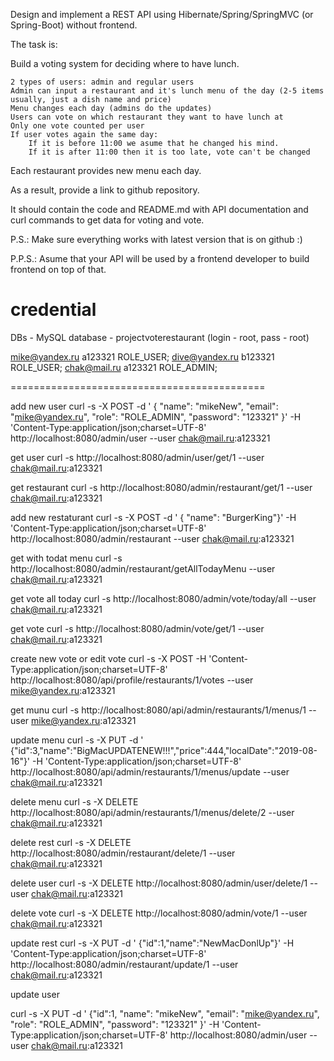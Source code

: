 Design and implement a REST API using Hibernate/Spring/SpringMVC (or Spring-Boot) without frontend.

The task is:

Build a voting system for deciding where to have lunch.

    2 types of users: admin and regular users
    Admin can input a restaurant and it's lunch menu of the day (2-5 items usually, just a dish name and price)
    Menu changes each day (admins do the updates)
    Users can vote on which restaurant they want to have lunch at
    Only one vote counted per user
    If user votes again the same day:
        If it is before 11:00 we asume that he changed his mind.
        If it is after 11:00 then it is too late, vote can't be changed

Each restaurant provides new menu each day.

As a result, provide a link to github repository.

It should contain the code and README.md with API documentation and curl commands to get data for voting and vote.

P.S.: Make sure everything works with latest version that is on github :)

P.P.S.: Asume that your API will be used by a frontend developer to build frontend on top of that.



credential
=
DBs - MySQL
database - projectvoterestaurant
(login - root, pass - root)

mike@yandex.ru	a123321	ROLE_USER;
dive@yandex.ru	b123321	ROLE_USER;
chak@mail.ru	a123321	ROLE_ADMIN;

============================================

add new user
curl -s -X POST -d ' { "name": "mikeNew", "email": "mike@yandex.ru", "role": "ROLE_ADMIN", "password": "123321" }' -H 'Content-Type:application/json;charset=UTF-8' http://localhost:8080/admin/user --user chak@mail.ru:a123321

get user
curl -s http://localhost:8080/admin/user/get/1 --user chak@mail.ru:a123321

get restaurant
curl -s http://localhost:8080/admin/restaurant/get/1 --user chak@mail.ru:a123321

add new restaturant
curl -s -X POST -d ' { "name": "BurgerKing"}' -H 'Content-Type:application/json;charset=UTF-8' http://localhost:8080/admin/restaurant --user chak@mail.ru:a123321

get with todat menu 
curl -s http://localhost:8080/admin/restaurant/getAllTodayMenu --user chak@mail.ru:a123321

get vote all today
curl -s http://localhost:8080/admin/vote/today/all --user chak@mail.ru:a123321

get vote 
curl -s http://localhost:8080/admin/vote/get/1 --user chak@mail.ru:a123321

create new vote or edit vote
 curl -s -X POST -H  'Content-Type:application/json;charset=UTF-8' http://localhost:8080/api/profile/restaurants/1/votes --user mike@yandex.ru:a123321

get munu 
curl -s http://localhost:8080/api/admin/restaurants/1/menus/1 --user mike@yandex.ru:a123321

update menu 
curl -s -X PUT -d ' {"id":3,"name":"BigMacUPDATENEW!!!","price":444,"localDate":"2019-08-16"}' -H 'Content-Type:application/json;charset=UTF-8' http://localhost:8080/api/admin/restaurants/1/menus/update --user chak@mail.ru:a123321

delete menu 
curl -s -X DELETE http://localhost:8080/api/admin/restaurants/1/menus/delete/2 --user chak@mail.ru:a123321


delete rest 
curl -s -X DELETE http://localhost:8080/admin/restaurant/delete/1 --user chak@mail.ru:a123321

delete user 
curl -s -X DELETE http://localhost:8080/admin/user/delete/1 --user chak@mail.ru:a123321

delete vote 
curl -s -X DELETE http://localhost:8080/admin/vote/1 --user chak@mail.ru:a123321

update rest 
curl -s -X PUT -d '  {"id":1,"name":"NewMacDonlUp"}' -H 'Content-Type:application/json;charset=UTF-8' http://localhost:8080/admin/restaurant/update/1 --user chak@mail.ru:a123321

update user 

curl -s -X PUT -d '  {"id":1, "name": "mikeNew", "email": "mike@yandex.ru", "role": "ROLE_ADMIN", "password": "123321" }' -H 'Content-Type:application/json;charset=UTF-8' http://localhost:8080/admin/user --user chak@mail.ru:a123321
